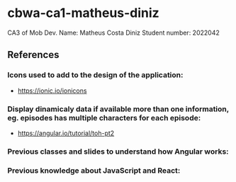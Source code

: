 # cbwa-ca1-matheus-diniz

CA3 of Mob Dev.
Name: Matheus Costa Diniz
Student number: 2022042

## References

### Icons used to add to the design of the application:

- https://ionic.io/ionicons

### Display dinamicaly data if available more than one information, eg. episodes has multiple characters for each episode:

- https://angular.io/tutorial/toh-pt2

### Previous classes and slides to understand how Angular works:

### Previous knowledge about JavaScript and React:
